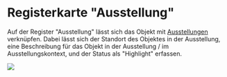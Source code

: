 # Registerkarte "Ausstellung"

Auf der Register "Ausstellung" lässt sich das Objekt mit [Ausstellungen](../../Ausstellungen/) verknüpfen. Dabei lässt sich der Standort des Objektes in der Ausstellung, eine Beschreibung für das Objekt in der Ausstellung / im Ausstellungskontext, und der Status als "Highlight" erfassen.

![](../../../assets/musdb/objects-edit/Reiter/Reiter-Ausstellung.avif)
